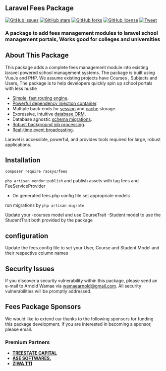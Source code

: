 ## Laravel Fees Package

[![GitHub issues](https://img.shields.io/github/issues/raosys/fees?style=for-the-badge)](https://github.com/raosys/fees/issues)
[![GitHub stars](https://img.shields.io/github/stars/raosys/fees?style=for-the-badge)](https://github.com/raosys/fees/stargazers)
[![GitHub forks](https://img.shields.io/github/forks/raosys/fees?style=for-the-badge)](https://github.com/raosys/fees/network)
[![GitHub license](https://img.shields.io/github/license/raosys/fees?style=for-the-badge)](https://github.com/raosys/fees)
[![Tweet](https://img.shields.io/twitter/url?url=https%3A%2F%2Fgithub.com%2Fraosys%2Ffees?style=flat-square)](https://twitter.com/raosys)
	
### A package to add fees management modules to laravel school management portals, Works good for colleges and universities

## About This Package

This package adds a complete fees management module into existing laravel powered school management systems. The package is built using VueJs and PHP. We assume existing projects have Courses , Subjects and Users,
The package is to help developers quickly spin up school portals with less hustle

- [Simple, fast routing engine](https://laravel.com/docs/routing).
- [Powerful dependency injection container](https://laravel.com/docs/container).
- Multiple back-ends for [session](https://laravel.com/docs/session) and [cache](https://laravel.com/docs/cache) storage.
- Expressive, intuitive [database ORM](https://laravel.com/docs/eloquent).
- Database agnostic [schema migrations](https://laravel.com/docs/migrations).
- [Robust background job processing](https://laravel.com/docs/queues).
- [Real-time event broadcasting](https://laravel.com/docs/broadcasting).

Laravel is accessible, powerful, and provides tools required for large, robust applications.
## Installation
```composer require raosys/fees```

```php artisan vendor:publish``` and publish assets with tag fees and FeeServiceProvider

- On generated fees.php config file set appropriate models

run migrations by ```php artisan migrate```

Update your 
-courses model and use CourseTrait 
-Student model to use the StudentTrait 
both provided by the package


## configuration
Update the fees.config file to set your User, Course and Student Model and their respective column names
## Security Issues
If you discover a security vulnerability within this package, please send an e-mail to Arnold Wamae via [wamaearnold@gmail.com](mailto:wamaearnold@gmail.com). All security vulnerabilities will be promptly addressed.


## Fees Package Sponsors

We would like to extend our thanks to the following sponsors for funding this package development. If you are interested in becoming a sponsor, please email.

### Premium Partners

- **[TREESTATE CAPITAL](https://treestate.co.ke/)**
- **[ASE SOFTWARES.](https://asewsp.com)**
- **[ZIWA TTI](https://ziwatti.ac.ke)**
